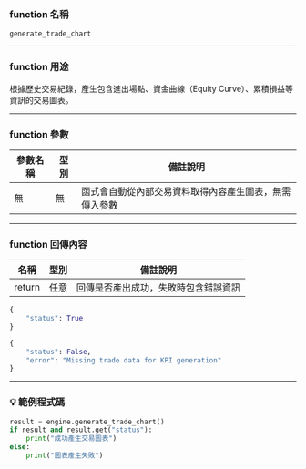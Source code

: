 ### function 名稱

`generate_trade_chart`

---

### function 用途

根據歷史交易紀錄，產生包含進出場點、資金曲線（Equity Curve）、累積損益等資訊的交易圖表。  

---

### function 參數

| 參數名稱 | 型別 | 備註說明 |
|----------|------|----------|
| 無       | 無   | 函式會自動從內部交易資料取得內容產生圖表，無需傳入參數 |

---

### function 回傳內容

| 名稱   | 型別 | 備註說明                                               |
|--------|------|--------------------------------------------------------|
| return | 任意 | 回傳是否產出成功，失敗時包含錯誤資訊 |

```python
{
    "status": True
}

{
    "status": False,
    "error": "Missing trade data for KPI generation"
}
```

---

### 💡 範例程式碼

```python
result = engine.generate_trade_chart()
if result and result.get("status"):
    print("成功產生交易圖表")
else:
    print("圖表產生失敗")
